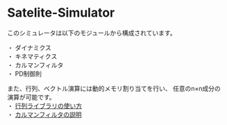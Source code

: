 # Satelite-Simulator
このシミュレータは以下のモジュールから構成されています。

・ ダイナミクス  
・ キネマティクス  
・ カルマンフィルタ  
・ PD制御則  

また、行列、ベクトル演算には動的メモリ割り当てを行い、
任意のn×n成分の演算が可能です。  
・ [行列ライブラリの使い方]()  
・ [カルマンフィルタの説明]()  
